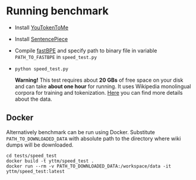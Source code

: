 # Running benchmark

* Install [YouTokenToMe](https://github.com/vkcom/youtokentome)
* Install [SentencePiece](https://github.com/google/sentencepiece)
* Compile [fastBPE](https://github.com/glample/fastBPE) and specify path to binary file in variable
 `PATH_TO_FASTBPE` in `speed_test.py`  
* `python speed_test.py`

    **Warning!** This test requires about **20 GBs** of free space on your disk and can take **about one hour** for running.
    It uses Wikipedia monolingual corpora for training and tokenization.
[Here](https://linguatools.org/tools/corpora/wikipedia-monolingual-corpora/) 
 you can find more details about the data.
 
## Docker

Alternatively benchmark can be run using Docker.
Substitute `PATH_TO_DOWNLOADED_DATA` with absolute path to the directory where 
wiki dumps will be downloaded.

```
cd tests/speed_test
docker build -t yttm/speed_test .
docker run --rm -v PATH_TO_DOWNLOADED_DATA:/workspace/data -it yttm/speed_test:latest
```
